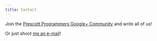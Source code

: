 ```yaml
---
title: Contact
---
```


Join the [Prescott Programmers Google+ Community](href="https://plus.google.com/communities/101170592821781215530") and write all of us!

Or just shoot [me an e-mail](nymanjon@gmail.com)!  
